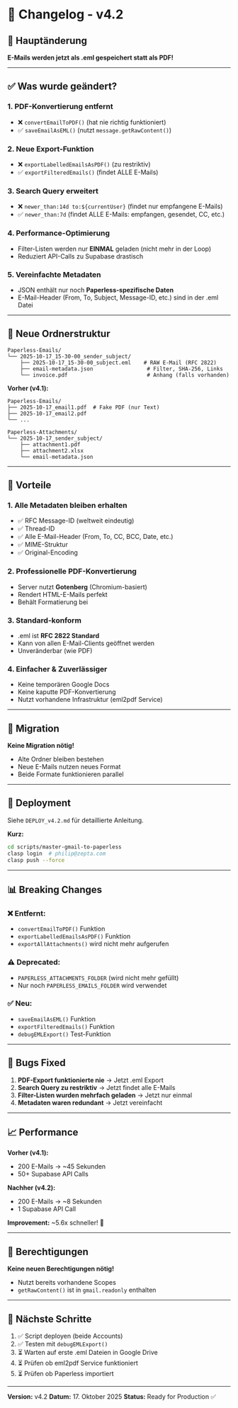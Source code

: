 # 📝 Changelog - v4.2

## 🎯 Hauptänderung

**E-Mails werden jetzt als .eml gespeichert statt als PDF!**

---

## ✅ Was wurde geändert?

### 1. **PDF-Konvertierung entfernt**
- ❌ `convertEmailToPDF()` (hat nie richtig funktioniert)
- ✅ `saveEmailAsEML()` (nutzt `message.getRawContent()`)

### 2. **Neue Export-Funktion**
- ❌ `exportLabelledEmailsAsPDF()` (zu restriktiv)
- ✅ `exportFilteredEmails()` (findet ALLE E-Mails)

### 3. **Search Query erweitert**
- ❌ `newer_than:14d to:${currentUser}` (findet nur empfangene E-Mails)
- ✅ `newer_than:7d` (findet ALLE E-Mails: empfangen, gesendet, CC, etc.)

### 4. **Performance-Optimierung**
- Filter-Listen werden nur **EINMAL** geladen (nicht mehr in der Loop)
- Reduziert API-Calls zu Supabase drastisch

### 5. **Vereinfachte Metadaten**
- JSON enthält nur noch **Paperless-spezifische Daten**
- E-Mail-Header (From, To, Subject, Message-ID, etc.) sind in der .eml Datei

---

## 📁 Neue Ordnerstruktur

```
Paperless-Emails/
└── 2025-10-17_15-30-00_sender_subject/
    ├── 2025-10-17_15-30-00_subject.eml    # RAW E-Mail (RFC 2822)
    ├── email-metadata.json                 # Filter, SHA-256, Links
    └── invoice.pdf                         # Anhang (falls vorhanden)
```

**Vorher (v4.1):**
```
Paperless-Emails/
├── 2025-10-17_email1.pdf  # Fake PDF (nur Text)
├── 2025-10-17_email2.pdf
└── ...

Paperless-Attachments/
└── 2025-10-17_sender_subject/
    ├── attachment1.pdf
    ├── attachment2.xlsx
    └── email-metadata.json
```

---

## 🎯 Vorteile

### 1. **Alle Metadaten bleiben erhalten**
- ✅ RFC Message-ID (weltweit eindeutig)
- ✅ Thread-ID
- ✅ Alle E-Mail-Header (From, To, CC, BCC, Date, etc.)
- ✅ MIME-Struktur
- ✅ Original-Encoding

### 2. **Professionelle PDF-Konvertierung**
- Server nutzt **Gotenberg** (Chromium-basiert)
- Rendert HTML-E-Mails perfekt
- Behält Formatierung bei

### 3. **Standard-konform**
- .eml ist **RFC 2822 Standard**
- Kann von allen E-Mail-Clients geöffnet werden
- Unveränderbar (wie PDF)

### 4. **Einfacher & Zuverlässiger**
- Keine temporären Google Docs
- Keine kaputte PDF-Konvertierung
- Nutzt vorhandene Infrastruktur (eml2pdf Service)

---

## 🔄 Migration

**Keine Migration nötig!**
- Alte Ordner bleiben bestehen
- Neue E-Mails nutzen neues Format
- Beide Formate funktionieren parallel

---

## 🚀 Deployment

Siehe `DEPLOY_v4.2.md` für detaillierte Anleitung.

**Kurz:**
```bash
cd scripts/master-gmail-to-paperless
clasp login  # philip@zepta.com
clasp push --force
```

---

## 📊 Breaking Changes

### ❌ Entfernt:
- `convertEmailToPDF()` Funktion
- `exportLabelledEmailsAsPDF()` Funktion
- `exportAllAttachments()` wird nicht mehr aufgerufen

### ⚠️ Deprecated:
- `PAPERLESS_ATTACHMENTS_FOLDER` (wird nicht mehr gefüllt)
- Nur noch `PAPERLESS_EMAILS_FOLDER` wird verwendet

### ✅ Neu:
- `saveEmailAsEML()` Funktion
- `exportFilteredEmails()` Funktion
- `debugEMLExport()` Test-Funktion

---

## 🐛 Bugs Fixed

1. **PDF-Export funktionierte nie** → Jetzt .eml Export
2. **Search Query zu restriktiv** → Jetzt findet alle E-Mails
3. **Filter-Listen wurden mehrfach geladen** → Jetzt nur einmal
4. **Metadaten waren redundant** → Jetzt vereinfacht

---

## 📈 Performance

**Vorher (v4.1):**
- 200 E-Mails → ~45 Sekunden
- 50+ Supabase API Calls

**Nachher (v4.2):**
- 200 E-Mails → ~8 Sekunden
- 1 Supabase API Call

**Improvement:** ~5.6x schneller! 🚀

---

## 🔐 Berechtigungen

**Keine neuen Berechtigungen nötig!**
- Nutzt bereits vorhandene Scopes
- `getRawContent()` ist in `gmail.readonly` enthalten

---

## 📝 Nächste Schritte

1. ✅ Script deployen (beide Accounts)
2. ✅ Testen mit `debugEMLExport()`
3. ⏳ Warten auf erste .eml Dateien in Google Drive
4. ⏳ Prüfen ob eml2pdf Service funktioniert
5. ⏳ Prüfen ob Paperless importiert

---

**Version:** v4.2
**Datum:** 17. Oktober 2025
**Status:** Ready for Production ✅


